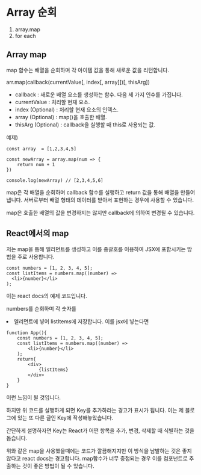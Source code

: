 # Array 순회

1. array.map
2. for each

## Array map

map 함수는 배열을 순회하며 각 아이템 값을 통해 새로운 값을 리턴합니다.

arr.map(callback(currentValue[, index[, array]])[, thisArg])

- callback : 새로운 배열 요소를 생성하는 함수. 다음 세 가지 인수를 가집니다.
- currentValue : 처리할 현재 요소.
- index (Optional) : 처리할 현재 요소의 인덱스.
- array (Optional) : map()을 호출한 배열.
- thisArg (Optional) : callback을 실행할 때 this로 사용되는 값.

예제)

```
const array  = [1,2,3,4,5]

const newArray = array.map(num => {
    return num + 1
})

console.log(newArray) // [2,3,4,5,6]
```

map은 각 배열을 순회하며 callback 함수를 실행하고 return 값을 통해 배열을 만들어냅니다.
서버로부터 배열 형태의 데이터를 받아서 표현하는 경우에 사용할 수 있습니다.

map은 호출한 배열의 값을 변경하지는 않지만 callback에 의하여 변경될 수 있습니다.

## React에서의 map

저는 map을 통해 엘리먼트를 생성하고 이를 중괄호를 이용하여 JSX에 포함시키는 방법을 주로 사용합니다.

```
const numbers = [1, 2, 3, 4, 5];
const listItems = numbers.map((number) =>
  <li>{number}</li>
);
```

이는 react docs의 예제 코드입니다.

numbers를 순회하며 각 숫자를 <li> 엘리먼트에 넣어 listItems에 저장합니다.
이를 jsx에 넣는다면

```
function App(){
    const numbers = [1, 2, 3, 4, 5];
    const listItems = numbers.map((number) =>
        <li>{number}</li>
    );
    return{
        <div>
            {listItems}
        </div>
    }
}
```

이런 느낌이 될 것입니다.

하지만 위 코드를 실행하게 되면 Key를 추가하라는 경고가 표시가 됩니다.
이는 제 블로그에 있는 또 다른 글인 Key에 작성해놓았습니다.

간단하게 설명하자면 Key는 React가 어떤 항목을 추가, 변경, 삭제할 때 식별하는 것을 돕습니다.

위와 같은 map을 사용했을때에는 코드가 깔끔해지지만 이 방식을 남발하는 것은 좋지않다고 react docs는 경고합니다.
map함수가 너무 중첩되는 경우 이를 컴포넌트로 추출하는 것이 좋은 방법이 될 수 있습니다.
